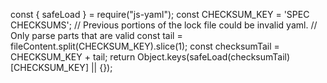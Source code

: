 const { safeLoad } = require("js-yaml");
const CHECKSUM_KEY = 'SPEC CHECKSUMS';
// Previous portions of the lock file could be invalid yaml.
// Only parse parts that are valid
const tail = fileContent.split(CHECKSUM_KEY).slice(1);
const checksumTail = CHECKSUM_KEY + tail;
return Object.keys(safeLoad(checksumTail)[CHECKSUM_KEY] || {});
